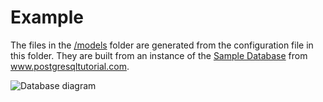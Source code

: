 # Example

The files in the [/models](/models) folder are generated from the configuration file in this folder.
They are built from an instance of the [Sample Database](https://www.postgresqltutorial.com/postgresql-sample-database/) from www.postgresqltutorial.com.

![Database diagram](https://sp.postgresqltutorial.com/wp-content/uploads/2018/03/dvd-rental-sample-database-diagram.png)
